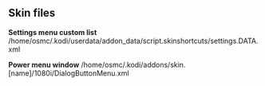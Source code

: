 Skin files
---

**Settings menu custom list**
	/home/osmc/.kodi/userdata/addon_data/script.skinshortcuts/settings.DATA.xml

**Power menu window**
	/home/osmc/.kodi/addons/skin.[name]/1080i/DialogButtonMenu.xml
